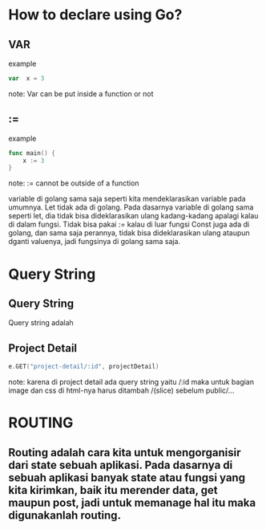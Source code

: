 # How to declare using Go?

## VAR

example

```go
var  x = 3
```

note: Var can be put inside a function or not

## := 

example

```go
func main() {
    x := 3
}
```

note: := cannot be outside of a function


variable di golang sama saja seperti kita mendeklarasikan variable pada umumnya. Let tidak ada di golang.
Pada dasarnya variable di golang sama seperti let, dia tidak bisa dideklarasikan ulang kadang-kadang apalagi kalau di dalam fungsi.
Tidak bisa pakai := kalau di luar fungsi
Const juga ada di golang, dan sama saja perannya, tidak bisa dideklarasikan ulang ataupun dganti valuenya, jadi fungsinya di golang sama saja.



# Query String

## Query String

Query string adalah

## Project Detail

```go
e.GET("project-detail/:id", projectDetail)
```

note: karena di project detail ada query string yaitu /:id maka untuk bagian image dan css di html-nya harus ditambah /(slice) sebelum public/...


# ROUTING

## Routing adalah cara kita untuk mengorganisir dari state sebuah aplikasi. Pada dasarnya di sebuah aplikasi banyak state atau fungsi yang kita kirimkan, baik itu merender data, get maupun post, jadi untuk memanage hal itu maka digunakanlah routing.

